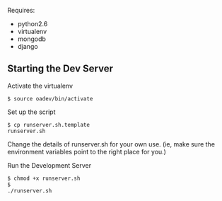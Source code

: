 Requires:
* python2.6
* virtualenv
* mongodb
* django


Starting the Dev Server
--------------------------
Activate the virtualenv
<code><pre>$ source oadev/bin/activate
</pre></code>

Set up the script
<code><pre>$ cp runserver.sh.template runserver.sh</pre></code>
Change the details of runserver.sh for your own use. 
(ie, make sure the environment variables point to the right place for you.)

Run the Development Server
<code><pre>$ chmod +x runserver.sh <br>$ ./runserver.sh</pre></code>
